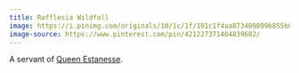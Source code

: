 ```yaml
---
title: Rafflesia Wildfall
image: https://i.pinimg.com/originals/10/1c/1f/101c1f4aa873409099b855b0d0779eeb.jpg
image-source: https://www.pinterest.com/pin/421227371404839682/
---
```


A servant of [Queen Estanesse](ambriel-estanesse).
